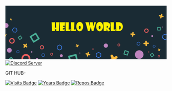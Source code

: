 [![header](./assets/header.png)](https://github.com/ShreshthTiwari)
[![Discord Server](https://img.shields.io/discord/821078039576051753?label=Discord&style=plastic)](https://discord.com/invite/Z2t6Ury5P9)

GIT HUB-

[![Visits Badge](https://badges.pufler.dev/visits/ShreshthTiwari/ShreshthTiwari)](https://github.com/ShreshthTiwari)
[![Years Badge](https://badges.pufler.dev/years/ShreshthTiwari/ShreshthTiwari)](https://github.com/ShreshthTiwari)
[![Repos Badge](https://badges.pufler.dev/repos/ShreshthTiwari/ShreshthTiwari)](https://github.com/ShreshthTiwari?tab=repositories)